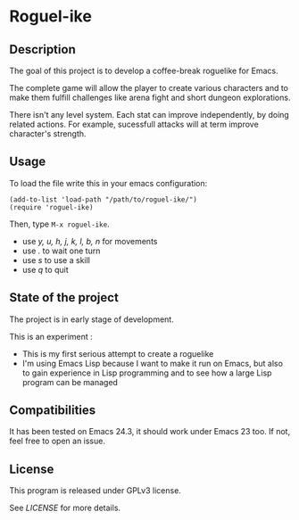 # Roguel-ike #

## Description ##

The goal of this project is to develop a coffee-break roguelike for Emacs.

The complete game will allow the player to create various characters
and to make them fulfill challenges like arena fight and short dungeon
explorations.

There isn't any level system. Each stat can improve independently, by
doing related actions. For example, sucessfull attacks will at term improve
character's strength.

## Usage ##

To load the file write this in your emacs configuration:

    (add-to-list 'load-path "/path/to/roguel-ike/")
    (require 'roguel-ike)

Then, type `M-x roguel-ike`.

* use _y, u, h, j, k, l, b, n_ for movements
* use _._ to wait one turn
* use _s_ to use a skill
* use _q_ to quit

## State of the project ##

The project is in early stage of development.

This is an experiment :

* This is my first serious attempt to create a roguelike
* I'm using Emacs Lisp because I want to make it run on Emacs,
  but also to gain experience in Lisp programming and to see
  how a large Lisp program can be managed

## Compatibilities ##

It has been tested on Emacs 24.3, it should work under Emacs 23 too.
If not, feel free to open an issue.

## License ##

This program is released under GPLv3 license.

See _LICENSE_ for more details.
